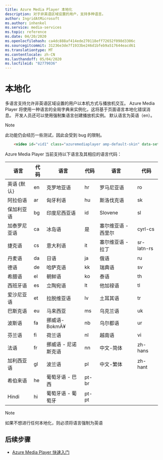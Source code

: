 ```yaml
---
title: Azure Media Player 本地化
description: 对于非英语区域设置的用户，支持多种语言。
author: IngridAtMicrosoft
ms.author: inhenkel
ms.service: media-services
ms.topic: reference
ms.date: 04/20/2020
ms.openlocfilehash: ca4dc888af414ede270118eff72652f098d3306c
ms.sourcegitcommit: 31236e3de7f1933be246d1bfeb9a517644eacd61
ms.translationtype: MT
ms.contentlocale: zh-CN
ms.lasthandoff: 05/04/2020
ms.locfileid: "82779036"
---
```

# <a name="localization"></a>本地化 #

多语言支持允许非英语区域设置的用户以本机方式与播放机交互。 Azure Media Player 将使用一种语言的全局字典来实例化，这将基于页面语言本地化错误消息。 开发人员还可以使用强制集语言创建播放机实例。 默认语言为英语（en）。

> [!NOTE]
> 此功能仍会经历一些测试，因此会受到 bug 的限制。

```html
    <video id="vid1" class="azuremediaplayer amp-default-skin" data-setup='{"language":"es"}'>...</video>
```

Azure Media Player 当前支持以下语言及其相应的语言代码：

| 语言            | 代码 | 语言                | 代码   | 语言                | 代码         |
|---------------------|------|-------------------------|--------|-------------------------|--------------|
| 英语 {默认}   | en   | 克罗地亚语                | hr     | 罗马尼亚语                | ro           |
| 阿拉伯语              | ar   | 匈牙利语               | hu     | 斯洛伐克语                  | sk           |
| 保加利亚语           | bg   | 印度尼西亚语              | id     | Slovene                 | sl           |
| 加泰罗尼亚语             | ca   | 冰岛语               | 是     | 塞尔维亚语 - 西里尔      | cyrl-cs   |
| 捷克语               | cs   | 意大利语                 | it     | 塞尔维亚语 - 拉丁         | sr-latn-rs   |
| 丹麦语              | da   | 日语                | ja     | 俄语                 | ru           |
| 德语              | de   | 哈萨克语                  | kk     | 瑞典语                 | sv           |
| 希腊语               | el   | 朝鲜语                  | ko     | 泰语                    | th           |
| 西班牙语             | es   | 立陶宛语              | lt     | 他加禄语                 | tl           |
| 爱沙尼亚语            | et   | 拉脱维亚语                 | lv     | 土耳其语                 | tr           |
| 巴斯克语              | eu   | 马来西亚               | ms     | 乌克兰语               | uk           |
| 波斯语               | fa   | 挪威语-BokmÃ¥     | nb     | 乌尔都语                    | ur           |
| 芬兰语             | fi   | 荷兰语                   | nl     | 越南语              | vi           |
| 法语              | fr   | 挪威语 - 尼诺斯克语     | nn     | 中文-简体    | zh-hans      |
| 加利西亚语            | gl   | 波兰语                  | pl     | 中文-繁体   | zh-hant      |
| 希伯来语              | he   | 葡萄牙语 - 巴西     | pt-br  |                         |              |
| Hindi               | hi   | 葡萄牙语 - 葡萄牙   | pt-pt  |                         |              |


> [!NOTE]
> 如果不想进行任何本地化，则必须将语言强制为英语

## <a name="next-steps"></a>后续步骤 ##

- [Azure Media Player 快速入门](azure-media-player-quickstart.md)
